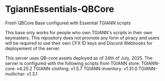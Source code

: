 # TgiannEssentials-QBCore
Fresh QBCore Base configured with Essential TGIANN scripts

This base only works for people who own TGIANN's scripts in their own keymasters.
This repository does not promote any form of piracy and users will be required to use their own CFX ID keys and Discord Webhooks for deployement of the server.

This server uses QB-core assets deployed as of 24th of July, 2025.
The server is configured with the following scripts from TGIANN store:
TGIANN-core: v4.25.2
TGIANN-clothing: v1.5.7
TGIANN-inventory: v1.31.0
TGIANN-multichar: v1.3.1

